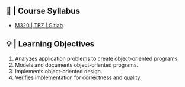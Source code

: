 ## 🚩 |  Course Syllabus
 - [M320 | TBZ | Gitlab](https://gitlab.com/ch-tbz-it/Stud/m320)

## 💡 |  Learning Objectives
1. Analyzes application problems to create object-oriented programs.
2. Models and documents object-oriented programs.
3. Implements object-oriented design.
4. Verifies implementation for correctness and quality.